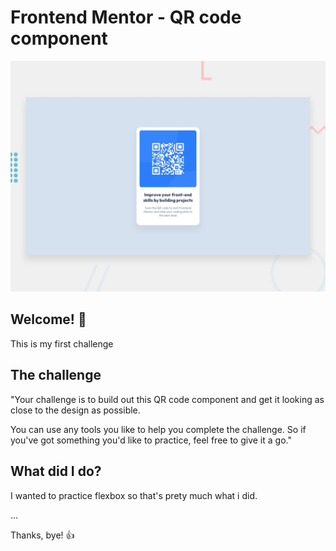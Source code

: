 # Frontend Mentor - QR code component

![Design preview for the QR code component coding challenge](./preview.jpg)

## Welcome! 👋

This is my first challenge 

## The challenge

"Your challenge is to build out this QR code component and get it looking as close to the design as possible.

You can use any tools you like to help you complete the challenge. So if you've got something you'd like to practice, feel free to give it a go."


## What did I do?

I wanted to practice flexbox so that's prety much what i did.

...

Thanks, bye! 👍